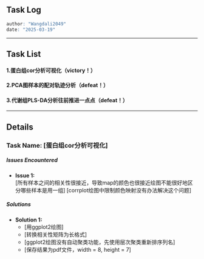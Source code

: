 ## **Task Log**
```r
author: "Wangdali2049"
date: "2025-03-19"
```
---

## **Task List**

#### 1.蛋白组cor分析可视化（victory！）
#### 2.PCA图样本的配对轨迹分析（defeat！）

#### 3.代谢组PLS-DA分析往前推进一点点（defeat！）

---
## Details
### **Task Name: [蛋白组cor分析可视化]**

##### **Issues Encountered**

- **Issue 1:**  
    [所有样本之间的相关性很接近，导致map的颜色也很接近绘图不能很好地区分哪些样本是用一组]
    [corrplot绘图中限制颜色映射没有办法解决这个问题]
##### **Solutions**

- **Solution 1:**  
    - [用ggplot2绘图]
    - [转换相关性矩阵为长格式]
    - [ggplot2绘图没有自动聚类功能，先使用层次聚类重新排序列名]
    - [保存结果为pdf文件，width = 8, height = 7]
    
